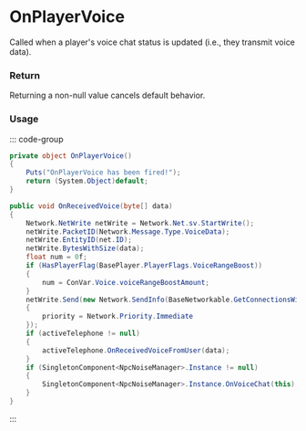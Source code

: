 <Badge type="danger" text="Carbon Compatible"/><Badge type="warning" text="Oxide Compatible"/>
# OnPlayerVoice
Called when a player's voice chat status is updated (i.e., they transmit voice data).
### Return
Returning a non-null value cancels default behavior.

### Usage
::: code-group
```csharp [Example]
private object OnPlayerVoice()
{
	Puts("OnPlayerVoice has been fired!");
	return (System.Object)default;
}
```
```csharp [Source — Assembly-CSharp @ BasePlayer]
public void OnReceivedVoice(byte[] data)
{
	Network.NetWrite netWrite = Network.Net.sv.StartWrite();
	netWrite.PacketID(Network.Message.Type.VoiceData);
	netWrite.EntityID(net.ID);
	netWrite.BytesWithSize(data);
	float num = 0f;
	if (HasPlayerFlag(BasePlayer.PlayerFlags.VoiceRangeBoost))
	{
		num = ConVar.Voice.voiceRangeBoostAmount;
	}
	netWrite.Send(new Network.SendInfo(BaseNetworkable.GetConnectionsWithin(base.transform.position, 100f + num, addSecondaryConnections: true))
	{
		priority = Network.Priority.Immediate
	});
	if (activeTelephone != null)
	{
		activeTelephone.OnReceivedVoiceFromUser(data);
	}
	if (SingletonComponent<NpcNoiseManager>.Instance != null)
	{
		SingletonComponent<NpcNoiseManager>.Instance.OnVoiceChat(this);
	}
}

```
:::
